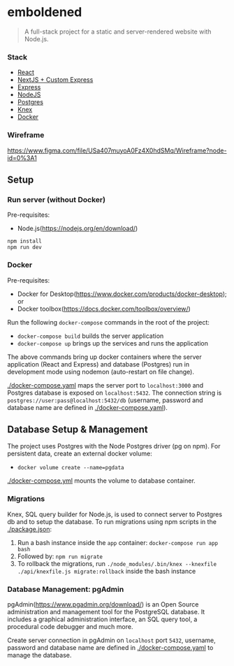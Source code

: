 # emboldened

> A full-stack project for a static and server-rendered website with Node.js.

### Stack

- [React](https://github.com/facebook/react)
- [NextJS + Custom Express](https://github.com/zeit/next.js/)
- [Express](https://github.com/expressjs/express)
- [NodeJS](https://github.com/nodejs/node)
- [Postgres](https://www.postgresql.org/)
- [Knex](https://github.com/tgriesser/knex)
- [Docker](https://docs.docker.com/)

### Wireframe

https://www.figma.com/file/USa407muyoA0Fz4X0hdSMq/Wireframe?node-id=0%3A1

## Setup

### Run server (without Docker)

Pre-requisites:

- Node.js(https://nodejs.org/en/download/)

`npm install`  
`npm run dev`

### Docker

Pre-requisites:

- Docker for Desktop(https://www.docker.com/products/docker-desktop); or
- Docker toolbox(https://docs.docker.com/toolbox/overview/)

Run the following `docker-compose` commands in the root of the project:

- `docker-compose build` builds the server application
- `docker-compose up` brings up the services and runs the application

The above commands bring up docker containers where the server application (React and Express) and database (Postgres) run in development mode using nodemon (auto-restart on file change).

[./docker-compose.yaml](./docker-compose.yaml) maps the server port to `localhost:3000` and Postgres database is exposed on `localhost:5432`. The connection string is `postgres://user:pass@localhost:5432/db` (username, password and database name are defined in [./docker-compose.yaml](./docker-compose.yaml)).

## Database Setup & Management

The project uses Postgres with the Node Postgres driver (pg on npm). For persistent data, create an external docker volume:

- `docker volume create --name=pgdata`

[./docker-compose.yml](./docker-compose.yml) mounts the volume to database container.

### Migrations

Knex, SQL query builder for Node.js, is used to connect server to Postgres db and to setup the database. To run migrations using npm scripts in the [./package.json](./package.json):

1.  Run a bash instance inside the `app` container: `docker-compose run app bash`
2.  Followed by: `npm run migrate`
3.  To rollback the migrations, run `./node_modules/.bin/knex --knexfile ./api/knexfile.js migrate:rollback` inside the bash instance

### Database Management: pgAdmin

pgAdmin(https://www.pgadmin.org/download/) is an Open Source administration and management tool for the PostgreSQL database. It includes a graphical administration interface, an SQL query tool, a procedural code debugger and much more.

Create server connection in pgAdmin on `localhost` port `5432`, username, password and database name are defined in [./docker-compose.yaml](./docker-compose.yaml) to manage the database.
